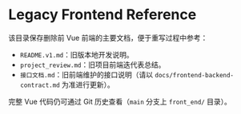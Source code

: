 # Legacy Frontend Reference

该目录保存删除前 Vue 前端的主要文档，便于重写过程中参考：

- `README.v1.md`：旧版本地开发说明。
- `project_review.md`：旧项目前端迭代表总结。
- `接口文档.md`：旧前端维护的接口说明（请以 `docs/frontend-backend-contract.md` 为准进行更新）。

完整 Vue 代码仍可通过 Git 历史查看（`main` 分支上 `front_end/` 目录）。

